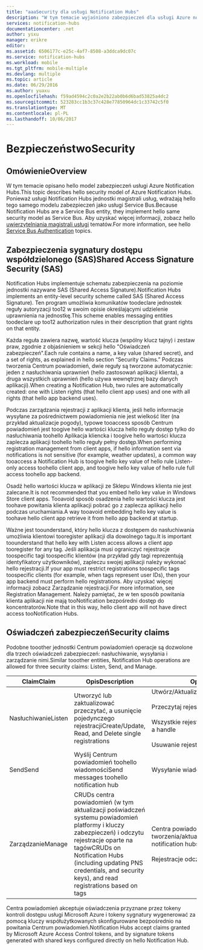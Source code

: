 ```yaml
---
title: "aaaSecurity dla usługi Notification Hubs"
description: "W tym temacie wyjaśniono zabezpieczeń dla usługi Azure notification hubs."
services: notification-hubs
documentationcenter: .net
author: ysxu
manager: erikre
editor: 
ms.assetid: 6506177c-e25c-4af7-8508-a3ddca9dc07c
ms.service: notification-hubs
ms.workload: mobile
ms.tgt_pltfrm: mobile-multiple
ms.devlang: multiple
ms.topic: article
ms.date: 06/29/2016
ms.author: yuaxu
ms.openlocfilehash: f59ad4594c2c0a2e2b22ab0b6d6bad53825a4dc2
ms.sourcegitcommit: 523283cc1b3c37c428e77850964dc1c33742c5f0
ms.translationtype: MT
ms.contentlocale: pl-PL
ms.lasthandoff: 10/06/2017
---
```

# <a name="security"></a><span data-ttu-id="579d6-103">Bezpieczeństwo</span><span class="sxs-lookup"><span data-stu-id="579d6-103">Security</span></span>
## <a name="overview"></a><span data-ttu-id="579d6-104">Omówienie</span><span class="sxs-lookup"><span data-stu-id="579d6-104">Overview</span></span>
<span data-ttu-id="579d6-105">W tym temacie opisano hello model zabezpieczeń usługi Azure Notification Hubs.</span><span class="sxs-lookup"><span data-stu-id="579d6-105">This topic describes hello security model of Azure Notification Hubs.</span></span> <span data-ttu-id="579d6-106">Ponieważ usługi Notification Hubs jednostki magistrali usług, wdrażają hello tego samego modelu zabezpieczeń jako usługi Service Bus.</span><span class="sxs-lookup"><span data-stu-id="579d6-106">Because Notification Hubs are a Service Bus entity, they implement hello same security model as Service Bus.</span></span> <span data-ttu-id="579d6-107">Aby uzyskać więcej informacji, zobacz hello [uwierzytelniania magistrali usługi](https://msdn.microsoft.com/library/azure/dn155925.aspx) tematów.</span><span class="sxs-lookup"><span data-stu-id="579d6-107">For more information, see hello [Service Bus Authentication](https://msdn.microsoft.com/library/azure/dn155925.aspx) topics.</span></span>

## <a name="shared-access-signature-security-sas"></a><span data-ttu-id="579d6-108">Zabezpieczenia sygnatury dostępu współdzielonego (SAS)</span><span class="sxs-lookup"><span data-stu-id="579d6-108">Shared Access Signature Security (SAS)</span></span>
<span data-ttu-id="579d6-109">Notification Hubs implementuje schematu zabezpieczenia na poziomie jednostki nazywane SAS (Shared Access Signature).</span><span class="sxs-lookup"><span data-stu-id="579d6-109">Notification Hubs implements an entity-level security scheme called SAS (Shared Access Signature).</span></span> <span data-ttu-id="579d6-110">Ten program umożliwia komunikatów toodeclare jednostek reguły autoryzacji too12 w swoim opisie określającymi udzielenie uprawnienia na jednostkę.</span><span class="sxs-lookup"><span data-stu-id="579d6-110">This scheme enables messaging entities toodeclare up too12 authorization rules in their description that grant rights on that entity.</span></span>

<span data-ttu-id="579d6-111">Każda reguła zawiera nazwę, wartość klucza (wspólny klucz tajny) i zestaw praw, zgodnie z objaśnieniem w sekcji hello "Oświadczeń zabezpieczeń".</span><span class="sxs-lookup"><span data-stu-id="579d6-111">Each rule contains a name, a key value (shared secret), and a set of rights, as explained in hello section “Security Claims.”</span></span> <span data-ttu-id="579d6-112">Podczas tworzenia Centrum powiadomień, dwie reguły są tworzone automatycznie: jeden z nasłuchiwania uprawnień (hello zastosowań aplikacji klienta), a druga wszystkich uprawnień (hello używa wewnętrznej bazy danych aplikacji).</span><span class="sxs-lookup"><span data-stu-id="579d6-112">When creating a Notification Hub, two rules are automatically created: one with Listen rights (that hello client app uses) and one with all rights (that hello app backend uses).</span></span>

<span data-ttu-id="579d6-113">Podczas zarządzania rejestracji z aplikacji klienta, jeśli hello informacje wysyłane za pośrednictwem powiadomienia nie jest wielkość liter (na przykład aktualizacje pogody), typowe tooaccess sposób Centrum powiadomień jest toogive hello wartości klucza hello reguły dostęp tylko do nasłuchiwania toohello Aplikacja kliencka i toogive hello wartości klucza zaplecza aplikacji toohello hello reguły pełny dostęp.</span><span class="sxs-lookup"><span data-stu-id="579d6-113">When performing registration management from client apps, if hello information sent via notifications is not sensitive (for example, weather updates), a common way tooaccess a Notification Hub is toogive hello key value of hello rule Listen-only access toohello client app, and toogive hello key value of hello rule full access toohello app backend.</span></span>

<span data-ttu-id="579d6-114">Osadź hello wartości klucza w aplikacji ze Sklepu Windows klienta nie jest zalecane.</span><span class="sxs-lookup"><span data-stu-id="579d6-114">It is not recommended that you embed hello key value in Windows Store client apps.</span></span> <span data-ttu-id="579d6-115">Tooavoid sposób osadzenia hello wartości klucza jest toohave powitania klienta aplikacji pobrać go z zaplecza aplikacji hello podczas uruchamiania.</span><span class="sxs-lookup"><span data-stu-id="579d6-115">A way tooavoid embedding hello key value is toohave hello client app retrieve it from hello app backend at startup.</span></span>

<span data-ttu-id="579d6-116">Ważne jest toounderstand, który hello klucza z dostępem do nasłuchiwania umożliwia klientowi tooregister aplikacji dla dowolnego tagu.</span><span class="sxs-lookup"><span data-stu-id="579d6-116">It is important toounderstand that hello key with Listen access allows a client app tooregister for any tag.</span></span> <span data-ttu-id="579d6-117">Jeśli aplikacja musi ograniczyć rejestracje toospecific tagi toospecific klientów (na przykład gdy tagi reprezentują identyfikatory użytkowników), zapleczu swojej aplikacji należy wykonać hello rejestracji.</span><span class="sxs-lookup"><span data-stu-id="579d6-117">If your app must restrict registrations toospecific tags toospecific clients (for example, when tags represent user IDs), then your app backend must perform hello registrations.</span></span> <span data-ttu-id="579d6-118">Aby uzyskać więcej informacji zobacz Zarządzanie rejestracji.</span><span class="sxs-lookup"><span data-stu-id="579d6-118">For more information, see Registration Management.</span></span> <span data-ttu-id="579d6-119">Należy pamiętać, że w ten sposób powitania klienta aplikacji nie mają tooNotification bezpośredni dostęp do koncentratorów.</span><span class="sxs-lookup"><span data-stu-id="579d6-119">Note that in this way, hello client app will not have direct access tooNotification Hubs.</span></span>

## <a name="security-claims"></a><span data-ttu-id="579d6-120">Oświadczeń zabezpieczeń</span><span class="sxs-lookup"><span data-stu-id="579d6-120">Security claims</span></span>
<span data-ttu-id="579d6-121">Podobne tooother jednostki Centrum powiadomień operacje są dozwolone dla trzech oświadczeń zabezpieczeń: nasłuchiwanie, wysyłania i zarządzanie nimi.</span><span class="sxs-lookup"><span data-stu-id="579d6-121">Similar tooother entities, Notification Hub operations are allowed for three security claims: Listen, Send, and Manage.</span></span>

| <span data-ttu-id="579d6-122">Claim</span><span class="sxs-lookup"><span data-stu-id="579d6-122">Claim</span></span> | <span data-ttu-id="579d6-123">Opis</span><span class="sxs-lookup"><span data-stu-id="579d6-123">Description</span></span> | <span data-ttu-id="579d6-124">Operacje dozwolone</span><span class="sxs-lookup"><span data-stu-id="579d6-124">Operations allowed</span></span> |
| --- | --- | --- |
| <span data-ttu-id="579d6-125">Nasłuchiwanie</span><span class="sxs-lookup"><span data-stu-id="579d6-125">Listen</span></span> |<span data-ttu-id="579d6-126">Utworzyć lub zaktualizować przeczytać, a usunięcie pojedynczego rejestracji</span><span class="sxs-lookup"><span data-stu-id="579d6-126">Create/Update, Read, and Delete single registrations</span></span> |<span data-ttu-id="579d6-127">Utwórz/Aktualizuj rejestracji</span><span class="sxs-lookup"><span data-stu-id="579d6-127">Create/Update registration</span></span><br><br><span data-ttu-id="579d6-128">Przeczytaj rejestracji</span><span class="sxs-lookup"><span data-stu-id="579d6-128">Read registration</span></span><br><br><span data-ttu-id="579d6-129">Wszystkie rejestracji dla dojścia do odczytu</span><span class="sxs-lookup"><span data-stu-id="579d6-129">Read all registrations for a handle</span></span><br><br><span data-ttu-id="579d6-130">Usuwanie rejestracji</span><span class="sxs-lookup"><span data-stu-id="579d6-130">Delete registration</span></span> |
| <span data-ttu-id="579d6-131">Send</span><span class="sxs-lookup"><span data-stu-id="579d6-131">Send</span></span> |<span data-ttu-id="579d6-132">Wyślij Centrum powiadomień toohello wiadomości</span><span class="sxs-lookup"><span data-stu-id="579d6-132">Send messages toohello notification hub</span></span> |<span data-ttu-id="579d6-133">Wysyłanie wiadomości</span><span class="sxs-lookup"><span data-stu-id="579d6-133">Send message</span></span> |
| <span data-ttu-id="579d6-134">Zarządzanie</span><span class="sxs-lookup"><span data-stu-id="579d6-134">Manage</span></span> |<span data-ttu-id="579d6-135">CRUDs centra powiadomień (w tym aktualizacji poświadczeń systemu powiadomień platformy i kluczy zabezpieczeń) i odczytu rejestracje oparte na tagów</span><span class="sxs-lookup"><span data-stu-id="579d6-135">CRUDs on Notification Hubs (including updating PNS credentials, and security keys), and read registrations based on tags</span></span> |<span data-ttu-id="579d6-136">Centra powiadomień tworzenia/aktualizacji/odczytu/usuwania</span><span class="sxs-lookup"><span data-stu-id="579d6-136">Create/Update/Read/Delete notification hubs</span></span><br><br><span data-ttu-id="579d6-137">Rejestracje odczytu według znaczników</span><span class="sxs-lookup"><span data-stu-id="579d6-137">Read registrations by tag</span></span> |

<span data-ttu-id="579d6-138">Centra powiadomień akceptuje oświadczenia przyznane przez tokeny kontroli dostępu usługi Microsoft Azure i tokeny sygnatury wygenerować za pomocą kluczy współużytkowanych skonfigurowane bezpośrednio na powitania Centrum powiadomień.</span><span class="sxs-lookup"><span data-stu-id="579d6-138">Notification Hubs accept claims granted by Microsoft Azure Access Control tokens, and by signature tokens generated with shared keys configured directly on hello Notification Hub.</span></span>

